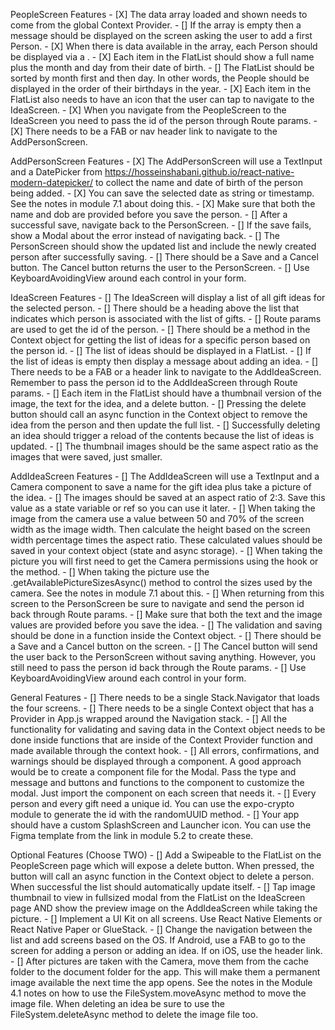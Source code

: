 PeopleScreen Features
    - [X] The data array loaded and shown needs to come from the global Context Provider.
    - [] If the array is empty then a message should be displayed on the screen asking the user to add a first Person.
    - [X] When there is data available in the array, each Person should be displayed via a <FlatList>.
    - [X] Each item in the FlatList should show a full name plus the month and day from their date of birth.
    - [] The FlatList should be sorted by month first and then day. In other words, the People should be displayed in the order of their birthdays in the year.
    - [X] Each item in the FlatList also needs to have an icon that the user can tap to navigate to the IdeaScreen.
    - [X] When you navigate from the PeopleScreen to the IdeaScreen you need to pass the id of the person through Route params.
    - [X] There needs to be a FAB or nav header link to navigate to the AddPersonScreen.

AddPersonScreen Features
    - [X] The AddPersonScreen will use a TextInput and a DatePicker from https://hosseinshabani.github.io/react-native-modern-datepicker/ to collect the name and date of birth of the person being added.
    - [X] You can save the selected date as string or timestamp. See the notes in module 7.1 about doing this.
    - [X] Make sure that both the name and dob are provided before you save the person.
    - [] After a successful save, navigate back to the PersonScreen.
    - [] If the save fails, show a Modal about the error instead of navigating back.
    - [] The PersonScreen should show the updated list and include the newly created person after successfully saving.
    - [] There should be a Save and a Cancel button. The Cancel button returns the user to the PersonScreen.
    - [] Use KeyboardAvoidingView around each control in your form.

IdeaScreen Features
    - [] The IdeaScreen will display a list of all gift ideas for the selected person.
    - [] There should be a heading above the list that indicates which person is associated with the list of gifts.
    - [] Route params are used to get the id of the person.
    - [] There should be a method in the Context object for getting the list of ideas for a specific person based on the person id.
    - [] The list of ideas should be displayed in a FlatList.
    - [] If the list of ideas is empty then display a message about adding an idea.
    - [] There needs to be a FAB or a header link to navigate to the AddIdeaScreen. Remember to pass the person id to the AddIdeaScreen through Route params.
    - [] Each item in the FlatList should have a thumbnail version of the image, the text for the idea, and a delete button.
    - [] Pressing the delete button should call an async function in the Context object to remove the idea from the person and then update the full list.
    - [] Successfully deleting an idea should trigger a reload of the contents because the list of ideas is updated.
    - [] The thumbnail images should be the same aspect ratio as the images that were saved, just smaller.

AddIdeaScreen Features
    - [] The AddIdeaScreen will use a TextInput and a Camera component to save a name for the gift idea plus take a picture of the idea.
    - [] The images should be saved at an aspect ratio of 2:3. Save this value as a state variable or ref so you can use it later.
    - [] When taking the image from the camera use a value between 50 and 70% of the screen width as the image width. Then calculate the height based on the screen width percentage times the aspect ratio. These calculated values should be saved in your context object (state and async storage).
    - [] When taking the picture you will first need to get the Camera permissions using the hook or the method.
    - [] When taking the picture use the .getAvailablePictureSizesAsync() method to control the sizes used by the camera. See the notes in module 7.1 about this.
    - [] When returning from this screen to the PersonScreen be sure to navigate and send the person id back through Route params.
    - [] Make sure that both the text and the image values are provided before you save the idea.
    - [] The validation and saving should be done in a function inside the Context object.
    - [] There should be a Save and a Cancel button on the screen.
    - [] The Cancel button will send the user back to the PersonScreen without saving anything. However, you still need to pass the person id back through the Route params.
    - [] Use KeyboardAvoidingView around each control in your form.

General Features
    - [] There needs to be a single Stack.Navigator that loads the four screens.
    - [] There needs to be a single Context object that has a Provider in App.js wrapped around the Navigation stack.
    - [] All the functionality for validating and saving data in the Context object needs to be done inside functions that are inside of the Context Provider function and made available through the context hook.
    - [] All errors, confirmations, and warnings should be displayed through a <Modal> component. A good approach would be to create a component file for the Modal. Pass the type and message and buttons and functions to the component to customize the modal. Just import the component on each screen that needs it.
    - [] Every person and every gift need a unique id. You can use the expo-crypto module to generate the id with the randomUUID method.
    - [] Your app should have a custom SplashScreen and Launcher icon. You can use the Figma template from the link in module 5.2 to create these.

Optional Features (Choose TWO)
    - [] Add a Swipeable to the FlatList on the PeopleScreen page which will expose a delete button. When pressed, the button will call an async function in the Context object to delete a person. When successful the list should automatically update itself.
    - [] Tap image thumbnail to view in fullsized modal from the FlatList on the IdeaScreen page AND show the preview image on the AddIdeaScreen while taking the picture.
    - [] Implement a UI Kit on all screens. Use React Native Elements or React Native Paper or GlueStack.
    - [] Change the navigation between the list and add screens based on the OS. If Android, use a FAB to go to the screen for adding a person or adding an idea. If on iOS, use the header link.
    - [] After pictures are taken with the Camera, move them from the cache folder to the document folder for the app. This will make them a permanent image available the next time the app opens. See the notes in the Module 4.1 notes on how to use the FileSystem.moveAsync method to move the image file. When deleting an idea be sure to use the FileSystem.deleteAsync method to delete the image file too.